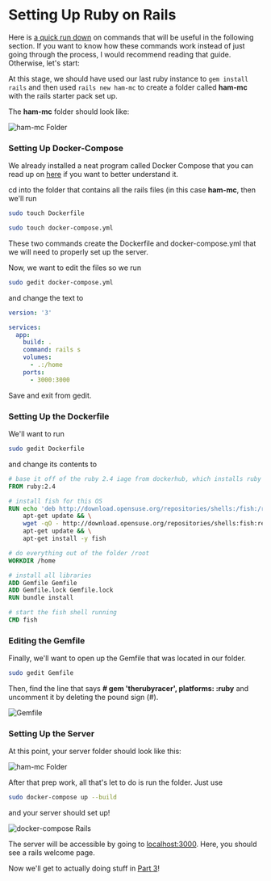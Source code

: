 # Setting Up Ruby on Rails

Here is [a quick run down](../Ubuntu/Using_Ubuntu_Advanced.md) on commands that will be useful in the following section. If you want to know how these commands work instead of just going through the process, I would recommend reading that guide. Otherwise, let's start:

At this stage, we should have used our last ruby instance to ```gem install rails``` and then used ```rails new ham-mc``` to create a folder called **ham-mc** with the rails starter pack set up.

The **ham-mc** folder should look like:

![ham-mc Folder](https://i.imgur.com/7ub6f8U.png)

### Setting Up Docker-Compose

We already installed a neat program called Docker Compose that you can read up on [here](rails-02.md#setting-up-docker) if you want to better understand it.

cd into the folder that contains all the rails files (in this case **ham-mc**, then we'll run

```bash
sudo touch Dockerfile
```

```bash
sudo touch docker-compose.yml
```

These two commands create the Dockerfile and docker-compose.yml that we will need to properly set up the server.

Now, we want to edit the files so we run

```bash
sudo gedit docker-compose.yml
```

and change the text to

```yaml
version: '3'

services:
  app:
    build: .
    command: rails s
    volumes:
      - .:/home
    ports:
      - 3000:3000
```

Save and exit from gedit.

### Setting Up the Dockerfile

We'll want to run

```bash
sudo gedit Dockerfile
```

and change its contents to

```dockerfile
# base it off of the ruby 2.4 iage from dockerhub, which installs ruby and gets that set up
FROM ruby:2.4

# install fish for this OS
RUN echo 'deb http://download.opensuse.org/repositories/shells:/fish:/release:/2/Debian_8.0/ /' >> /etc/apt/sources.list.d/fish.list && \
    apt-get update && \
    wget -qO - http://download.opensuse.org/repositories/shells:fish:release:2/Debian_8.0/Release.key | apt-key add - && \
    apt-get update && \
    apt-get install -y fish

# do everything out of the folder /root
WORKDIR /home

# install all libraries
ADD Gemfile Gemfile
ADD Gemfile.lock Gemfile.lock
RUN bundle install

# start the fish shell running
CMD fish
```

### Editing the Gemfile

Finally, we'll want to open up the Gemfile that was located in our folder.

```bash
sudo gedit Gemfile
```

Then, find the line that says **# gem 'therubyracer', platforms: :ruby** and uncomment it by deleting the pound sign (#).

![Gemfile](https://i.imgur.com/pWdsSfu.png)

### Setting Up the Server

At this point, your server folder should look like this:

![ham-mc Folder](https://i.imgur.com/n1V7oMF.png)

After that prep work, all that's let to do is run the folder. Just use

```bash
sudo docker-compose up --build
```

and your server should set up!

![docker-compose Rails](https://i.imgur.com/FriwwD2.png)


The server will be accessible by going to [localhost:3000](http://localhost:3000). Here, you should see a rails welcome page.

Now we'll get to actually doing stuff in [Part 3](rails-03.md)!
